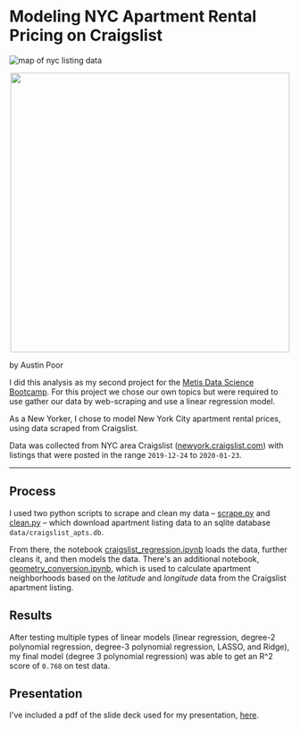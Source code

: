 # Modeling NYC Apartment Rental Pricing on Craigslist

![map of nyc listing data](images/cl_apartments_map.png)

<p align="center">
    <img src="images/cl_apartments_map.png" width="500" height="auto"/>
</p>
    
by Austin Poor

I did this analysis as my second project for the [Metis Data Science Bootcamp](https://www.thisismetis.com/data-science-bootcamps). For this project we chose our own topics but were required to use gather our data by web-scraping and use a linear regression model.

As a New Yorker, I chose to model New York City apartment rental prices, using data scraped from Craigslist.

Data was collected from NYC area Craigslist ([newyork.craigslist.com](https://newyork.craigslist.com/search/apa)) with listings that were posted in the range `2019-12-24` to `2020-01-23`.

***

## Process

I used two python scripts to scrape and clean my data – [scrape.py](./scrape.py) and [clean.py](./clean.py) – which download apartment listing data to an sqlite database `data/craigslist_apts.db`.

From there, the notebook [craigslist_regression.ipynb](./craigslist_regression.ipynb) loads the data, further cleans it, and then models the data. There's an additional notebook, [geometry_conversion.ipynb](./geometry_conversion.ipynb), which is used to calculate apartment neighborhoods based on the _latitude_ and _longitude_ data from the Craigslist apartment listing.

## Results

After testing multiple types of linear models (linear regression, degree-2 polynomial regression, degree-3 polynomial regression, LASSO, and Ridge), my final model (degree 3 polynomial regression) was able to get an R^2 score of `0.768` on test data.

## Presentation

I've included a pdf of the slide deck used for my presentation, [here](./nyc-apt-rental-predictions-presentation.pdf).



